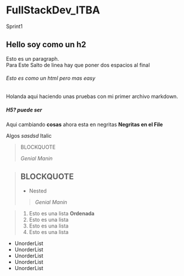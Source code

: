 # FullStackDev_ITBA

Sprint1

## Hello soy como un h2

Esto es un paragraph.  
Para Este Salto de linea hay que poner dos espacios al final  

###### Esto es como un html pero mas easy

Holanda aqui haciendo unas pruebas con mi primer archivo markdown.  

##### H5? puede ser

Aqui cambiando **cosas** ahora esta en negritas **Negritas en el File**

Algos *sasdsd* Italic
  
  
> BLOCKQUOTE
>  
> *Genial Manin*
>  
 

> ## BLOCKQUOTE
> - Nested
>
>>  
>> *Genial Manin*
>>  
>

>1. Esto es una lista **Ordenada**
>2. Esto es una lista
>3. Esto es una lista
>4. Esto es una lista

- UnorderList
- UnorderList
- UnorderList
- UnorderList
- UnorderList



